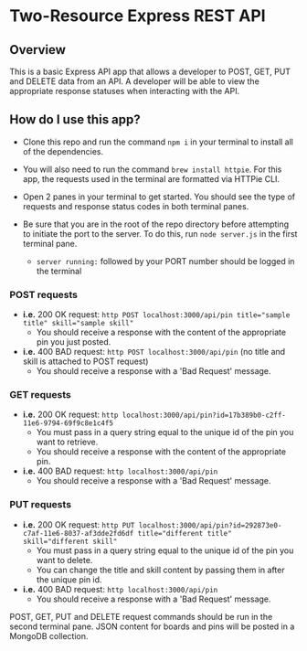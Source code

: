 # Two-Resource Express REST API

## Overview

This is a basic Express API app that allows a developer to POST, GET, PUT and DELETE data from an API. A developer will be able to view the appropriate response statuses when interacting with the API.

## How do I use this app?

* Clone this repo and run the command `npm i` in your terminal to install all of the dependencies.

* You will also need to run the command `brew install httpie`. For this app, the requests used in the terminal are formatted via HTTPie CLI.

* Open 2 panes in your terminal to get started. You should see the type of requests and response status codes in both terminal panes.

* Be sure that you are in the root of the repo directory before attempting to initiate the port to the server. To do this, run `node server.js` in the first terminal pane.
  * `server running:` followed by your PORT number should be logged in the terminal

### POST requests
  * **i.e.** 200 OK request: `http POST localhost:3000/api/pin title="sample title" skill="sample skill"`
    * You should receive a response with the content of the appropriate pin you just posted.
  * **i.e.** 400 BAD request: `http POST localhost:3000/api/pin` (no title and skill is attached to POST request)
    * You should receive a response with a 'Bad Request' message.


### GET requests
  * **i.e.** 200 OK request: `http localhost:3000/api/pin?id=17b389b0-c2ff-11e6-9794-69f9c8e1c4f5`
    * You must pass in a query string equal to the unique id of the pin you want to retrieve.
    * You should receive a response with the content of the appropriate pin.
  * **i.e.** 400 BAD request: `http localhost:3000/api/pin`
    * You should receive a response with a 'Bad Request' message.

### PUT requests
  * **i.e.** 200 OK request: `http PUT localhost:3000/api/pin?id=292873e0-c7af-11e6-8037-af3dde2fd6df title="different title" skill="different skill"`
    * You must pass in a query string equal to the unique id of the pin you want to delete.
    * You can change the title and skill content by passing them in after the unique pin id.
  * **i.e.** 400 BAD request: `http localhost:3000/api/pin`
    * You should receive a response with a 'Bad Request' message.

POST, GET, PUT and DELETE request commands should be run in the second terminal pane. JSON content for boards and pins will be posted in a MongoDB collection.
